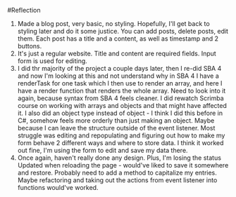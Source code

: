 #Reflection
1. Made a blog post, very basic, no styling. Hopefully, I'll get back to styling later and do it some justice. You can add posts, delete posts, edit them. Each post has a title and a content, as well as timestamp and 2 buttons.
2. It's just a regular website. Title and content are required fields. Input form is used for editing.
3. I did thr majority of the project a couple days later, then I re-did SBA 4 and now I'm looking at this and not understand why in SBA 4 I have a renderTask for one task which I then use to render an array, and here I have a render function that renders the whole array. Need to look into it again, because syntax from SBA 4 feels cleaner. I did rewatch Scrimba course on working with arrays and objects and that might have affected it. I also did an object type instead of object - I think I did this before in C#, somehow feels more orderly than just making an object. Maybe because I can leave the structure outside of the event listener. Most struggle was editing and repopulating and figuring out how to make my form behave 2 different ways and where to store data. I think it worked out fine, I'm using the form to edit and save my data there. 
4. Once again, haven't really done any design. Plus, I'm losing the status Updated when reloading the page - would've liked to save it somewhere and restore. Probably need to add a method to capitalize my entries. Maybe refactoring and taking out the actions from event listener into functions would've worked.